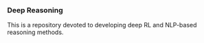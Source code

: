 ### Deep Reasoning
This is a repository devoted to developing deep RL and NLP-based reasoning methods.